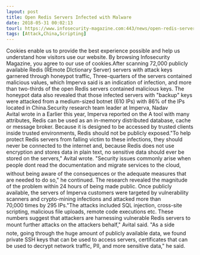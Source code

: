 ```yaml
---
layout: post
title: Open Redis Servers Infected with Malware
date: 2018-05-31 00:02:13
tourl: https://www.infosecurity-magazine.com:443/news/open-redis-servers-infected-with/
tags: [Attack,China,Scripting]
---
```

Cookies enable us to provide the best experience possible and help us understand how visitors use our website. By browsing Infosecurity Magazine, you agree to our use of cookies.After scanning 72,000 publicly available Redis (REmote DIctionary Server) servers with attack keys garnered through honeypot traffic, Three-quarters of the servers contained malicious values, which Imperva said is an indication of infection, and more than two-thirds of the open Redis servers contained malicious keys. The honeypot data also revealed that those infected servers with "backup" keys were attacked from a medium-sized botnet (610 IPs) with 86% of the IPs located in China.Security research team leader at Imperva, Nadav Avital wrote in a Earlier this year, Imperva reported on the A tool with many attributes, Redis can be used as an in-memory distributed database, cache or message broker. Because it is designed to be accessed by trusted clients inside trusted environments, Redis should not be publicly exposed."To help protect Redis servers from falling victim to these infections, they should never be connected to the internet and, because Redis does not use encryption and stores data in plain text, no sensitive data should ever be stored on the servers," Avital wrote. "Security issues commonly arise when people dont read the documentation and migrate services to the cloud, without being aware of the consequences or the adequate measures that are needed to do so," he continued. The research revealed the magnitude of the problem within 24 hours of being made public. Once publicly available, the servers of Imperva customers were targeted by vulnerability scanners and crypto-mining infections and attacked more than 70,000 times by 295 IPs."The attacks included SQL injection, cross-site scripting, malicious file uploads, remote code executions etc. These numbers suggest that attackers are harnessing vulnerable Redis servers to mount further attacks on the attackers behalf," Avital said. "As a side note, going through the huge amount of publicly available data, we found private SSH keys that can be used to access servers, certificates that can be used to decrypt network traffic, PII, and more sensitive data," he said.
